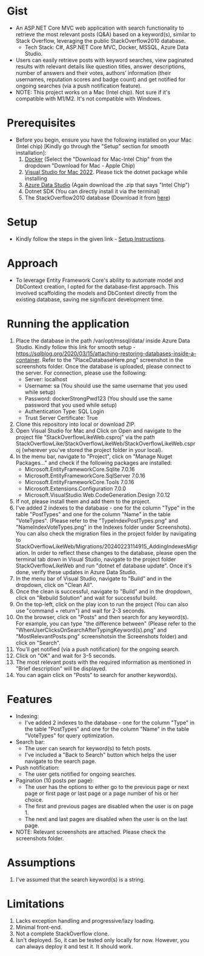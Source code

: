 # Gist
+ An ASP.NET Core MVC web application with search functionality to retrieve the most relevant posts (Q&A) based on a keyword(s), similar to Stack Overflow, leveraging the public StackOverflow2010 database.
  + Tech Stack: C#, ASP.NET Core MVC, Docker, MSSQL, Azure Data Studio.
+ Users can easily retrieve posts with keyword searches, view paginated results with relevant details like question titles, answer descriptions, number of answers and their votes, authors’ information (their usernames, reputation scores and badge count) and get notified for ongoing searches (via a push notification feature).
+ NOTE: This project works on a Mac (Intel chip). Not sure if it's compatible with M1/M2. It's not compatible with Windows.

# Prerequisites
+ Before you begin, ensure you have the following installed on your Mac (Intel chip) [Kindly go through the "Setup" section for smooth installation]:
  1. [Docker](https://www.docker.com/products/docker-desktop/) (Select the "Download for Mac-Intel Chip" from the dropdown "Download for Mac - Apple Chip)
  2. [Visual Studio for Mac 2022](https://visualstudio.microsoft.com/vs/mac/). Please tick the dotnet package while installing
  3. [Azure Data Studio](https://learn.microsoft.com/en-us/azure-data-studio/download-azure-data-studio?tabs=macOS-install%2Cwin-user-install%2Credhat-install%2Cwindows-uninstall%2Credhat-uninstall#download-azure-data-studio) (Again download the .zip that says "Intel Chip")
  4. Dotnet SDK (You can directly install it via the terminal)
  5. The StackOverflow2010 database (Download it from [here](https://www.brentozar.com/archive/2015/10/how-to-download-the-stack-overflow-database-via-bittorrent/))
 
# Setup
+ Kindly follow the steps in the given link - [Setup Instructions](https://builtin.com/software-engineering-perspectives/sql-server-management-studio-mac).

# Approach
+ To leverage Entity Framework Core's ability to automate model and DbContext creation, I opted for the database-first approach. This involved scaffolding the models and DbContext directly from the existing database, saving me significant development time.

# Running the application
1. Place the database in the path /var/opt/mssql/data/ inside Azure Data Studio. Kindly follow this link for smooth setup - https://sqlblog.org/2020/03/15/attaching-restoring-databases-inside-a-container. Refer to the "PlaceDatabaseHere.png" screenshot in the screenshots folder. Once the database is uploaded, please connect to the server. For connection, please use the following:
    + Server: localhost
    + Username: sa (You should use the same username that you used while setup)
    + Password: dockerStrongPwd123 (You should use the same password that you used while setup)
    + Authentication Type: SQL Login
    + Trust Server Certificate: True
 2. Clone this repository into local or download ZIP.
 3. Open Visual Studio for Mac and Click on Open and navigate to the project file "StackOverflowLikeWeb.csproj" via the path StackOverflowLike/StackOverflowLikeWeb/StackOverflowLikeWeb.csproj (wherever you've stored the project folder in your local).
 4. In the menu bar, navigate to "Project", click on "Manage Nuget Packages..." and check if the following packages are installed:
    + Microsoft.EntityFrameworkCore.Sqlite 7.0.16
    + Microsoft.EntityFrameworkCore.SqlServer 7.0.16 
    + Microsoft.EntityFrameworkCore.Tools 7.0.16
    + Microsoft.Extensions.Configuration 7.0.0
    + Microsoft.VisualStudio.Web.CodeGeneration.Design 7.0.12
  5. If not, please install them and add them to the project.
  6. I've added 2 indexes to the database - one for the column "Type" in the table "PostTypes" and one for the column "Name" in the table "VoteTypes". (Please refer to the "TypeIndexPostTypes.png" and "NameIndexVoteTypes.png" in the Indexes folder under Screenshots). You can also check the migration files in the project folder by navigating to StackOverflowLikeWeb/Migrations/20240223114915_AddingIndexesMigration. In order to reflect these changes to the database, please open the terminal tab down in Visual Studio, navigate to the project folder StackOverflowLikeWeb and run "dotnet ef database update". Once it's done, verify these updates in Azure Data Studio.
  7. In the menu bar of Visual Studio, navigate to "Build" and in the dropdown, click on "Clean All".
  8. Once the clean is successful, navigate to "Build" and in the dropdown, click on "Rebuild Solution" and wait for successful build.
  9. On the top-left, click on the play icon to run the project (You can also use "command + return") and wait for 2-3 seconds.
  10. On the browser, click on "Posts" and then search for any keyword(s). For example, you can type "the difference between" (Please refer to the "WhenUserClicksOnSearchAfterTypingKeyword(s).png" and "MostRelevantPosts.png" screenshotsin the Screenshots folder) and click on "Search".
  11. You'll get notified (via a push notification) for the ongoing search.
  12. Click on "OK" and wait for 3-5 seconds.
  13. The most relevant posts with the required information as mentioned in "Brief description" will be displayed.
  14. You can again click on "Posts" to search for another keyword(s).

# Features
+ Indexing:
  + I've added 2 indexes to the database - one for the column "Type" in the table "PostTypes" and one for the column "Name" in the table "VoteTypes" for query optimization.
+ Search bar:
  + The user can search for keyword(s) to fetch posts.
  + I've included a "Back to Search" button which helps the user navigate to the search page.
+ Push notification:
  + The user gets notified for ongoing searches.
+ Pagination (10 posts per page):
  + The user has the options to either go to the previous page or next page or first page or last page or a page number of his or her choice.
  + The first and previous pages are disabled when the user is on page 1.
  + The next and last pages are disabled when the user is on the last page.
+ NOTE: Relevant screenshots are attached. Please check the screenshots folder. 
 
# Assumptions
1. I've assumed that the search keyword(s) is a string.

# Limitations
1. Lacks exception handling and progressive/lazy loading.
2. Minimal front-end.
3. Not a complete StackOverflow clone.
4. Isn't deployed. So, it can be tested only locally for now. However, you can always deploy it and test it. It should work. 


